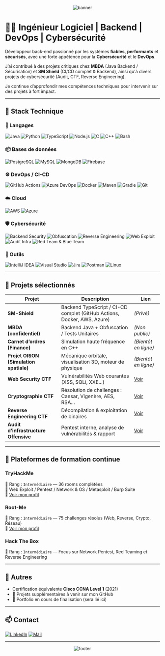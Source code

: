 <p align="center">
  <img src="https://capsule-render.vercel.app/api?type=waving&color=1d0a3b&height=250&section=header&text=Pierre%20Dallara&fontSize=42&fontColor=ffffff" alt="banner"/>
</p>

# 👨‍💻 Ingénieur Logiciel | Backend | DevOps | Cybersécurité

Développeur back-end passionné par les systèmes **fiables**, **performants** et **sécurisés**, avec une forte appétence pour la **Cybersécurité** et le **DevOps**.

J’ai contribué à des projets critiques chez **MBDA** (Java Backend / Sécurisation) et **SM Shield** (CI/CD complet & Backend), ainsi qu'à divers projets de cybersécurité (Audit, CTF, Reverse Engineering).

Je continue d’approfondir mes compétences techniques pour intervenir sur des projets à fort impact.

---

## 🚀 Stack Technique

### 🔧 Langages

![Java](https://img.shields.io/badge/Java-007396?logo=java&logoColor=white)
![Python](https://img.shields.io/badge/Python-3776AB?logo=python&logoColor=white)
![TypeScript](https://img.shields.io/badge/TypeScript-3178C6?logo=typescript&logoColor=white)
![Node.js](https://img.shields.io/badge/Node.js-339933?logo=node.js&logoColor=white)
![C](https://img.shields.io/badge/C-00599C?logo=c&logoColor=white)
![C++](https://img.shields.io/badge/C++-00599C?logo=cplusplus&logoColor=white)
![Bash](https://img.shields.io/badge/Bash-4EAA25?logo=gnubash&logoColor=white)

### 📦 Bases de données

![PostgreSQL](https://img.shields.io/badge/PostgreSQL-336791?logo=postgresql&logoColor=white)
![MySQL](https://img.shields.io/badge/MySQL-4479A1?logo=mysql&logoColor=white)
![MongoDB](https://img.shields.io/badge/MongoDB-47A248?logo=mongodb&logoColor=white)
![Firebase](https://img.shields.io/badge/Firebase-FFCA28?logo=firebase&logoColor=white)

### ⚙️ DevOps / CI-CD

![GitHub Actions](https://img.shields.io/badge/GitHub%20Actions-2088FF?logo=githubactions&logoColor=white)
![Azure DevOps](https://img.shields.io/badge/Azure%20DevOps-0078D7?logo=azuredevops&logoColor=white)
![Docker](https://img.shields.io/badge/Docker-2496ED?logo=docker&logoColor=white)
![Maven](https://img.shields.io/badge/Maven-C71A36?logo=apachemaven&logoColor=white)
![Gradle](https://img.shields.io/badge/Gradle-02303A?logo=gradle&logoColor=white)
![Git](https://img.shields.io/badge/Git-F05032?logo=git&logoColor=white)

### ☁️ Cloud

![AWS](https://img.shields.io/badge/AWS-FF9900?logo=amazonaws&logoColor=white)
![Azure](https://img.shields.io/badge/Azure-0078D4?logo=azure&logoColor=white)

### 🛡️ Cybersécurité

![Backend Security](https://img.shields.io/badge/Sécurisation%20Backend-grey?logo=shield&logoColor=white)
![Obfuscation](https://img.shields.io/badge/Obfuscation-grey?logo=shield&logoColor=white)
![Reverse Engineering](https://img.shields.io/badge/Reverse%20Engineering-grey?logo=shield&logoColor=white)
![Web Exploit](https://img.shields.io/badge/Web%20CTF%20(XSS%2C%20SQLi%2C%20IDOR)-grey?logo=bugatti&logoColor=white)
![Audit Infra](https://img.shields.io/badge/Audit%20Infrastructure-grey?logo=linux&logoColor=white)
![Red Team & Blue Team](https://img.shields.io/badge/Red%20Team%20%26%20Blue%20Team-grey?logo=fortinet&logoColor=white)

### 🧰 Outils

![IntelliJ IDEA](https://img.shields.io/badge/IntelliJ-000000?logo=intellijidea&logoColor=white)
![Visual Studio](https://img.shields.io/badge/Visual%20Studio-5C2D91?logo=visualstudio&logoColor=white)
![Jira](https://img.shields.io/badge/Jira-0052CC?logo=jira&logoColor=white)
![Postman](https://img.shields.io/badge/Postman-FF6C37?logo=postman&logoColor=white)
![Linux](https://img.shields.io/badge/Linux-FCC624?logo=linux&logoColor=black)

---

## 📌 Projets sélectionnés

| Projet | Description | Lien |
|--------|-------------|------|
| **SM-Shield** | Backend TypeScript / CI-CD complet (GitHub Actions, Docker, AWS, Azure) | *(Privé)* |
| **MBDA (confidentiel)** | Backend Java + Obfuscation / Tests Unitaires | *(Non public)* |
| **Carnet d’ordres (Finance)** | Simulation haute fréquence en C++ | *(Bientôt en ligne)* |
| **Projet ORION (Simulation spatiale)** | Mécanique orbitale, visualisation 3D, moteur de physique | *(Bientôt en ligne)* |
| **Web Security CTF** | Vulnérabilités Web courantes (XSS, SQLi, XXE...) | [Voir](https://github.com/pierre-dallara/web-security-ctf) |
| **Cryptographie CTF** | Résolution de challenges : Caesar, Vigenère, AES, RSA... | [Voir](https://github.com/pierre-dallara/cryptography-ctf) |
| **Reverse Engineering CTF** | Décompilation & exploitation de binaires | [Voir](https://github.com/pierre-dallara/reverse-engineering-ctf) |
| **Audit d’infrastructure Offensive** | Pentest interne, analyse de vulnérabilités & rapport | [Voir](https://github.com/pierre-dallara/offensive-security-infra-audit) |

---

## 🧠 Plateformes de formation continue

### TryHackMe
🎯 Rang : `Intermédiaire` — 36 rooms complétées  
🧩 Web Exploit / Pentest / Network & OS / Metasploit / Burp Suite  
🔗 [Voir mon profil](https://tryhackme.com/p/pierre.dallara)

### Root-Me
🎯 Rang : `Intermédiaire` — 75 challenges résolus (Web, Reverse, Crypto, Réseau)  
🔗 [Voir mon profil](https://www.root-me.org/pi2r)

### Hack The Box
🎯 Rang : `Intermédiaire` — Focus sur Network Pentest, Red Teaming et Reverse Engineering  

---

## 📄 Autres

- Certification équivalente **Cisco CCNA Level 1** (2021)
- 🚧 Projets supplémentaires à venir sur mon GitHub
- 🚧 Portfolio en cours de finalisation (sera lié ici)

---

## 📫 Contact

[![LinkedIn](https://img.shields.io/badge/-LinkedIn-0077B5?logo=linkedin&logoColor=white)](https://www.linkedin.com/in/pierre-dallara/)
[![Mail](https://img.shields.io/badge/-Mail-D14836?logo=gmail&logoColor=white)](mailto:pierre.dallara@gmail.com)

---

<p align="center">
  <img src="https://capsule-render.vercel.app/api?type=waving&color=1d0a3b&height=100&section=footer" alt="footer"/>
</p>
